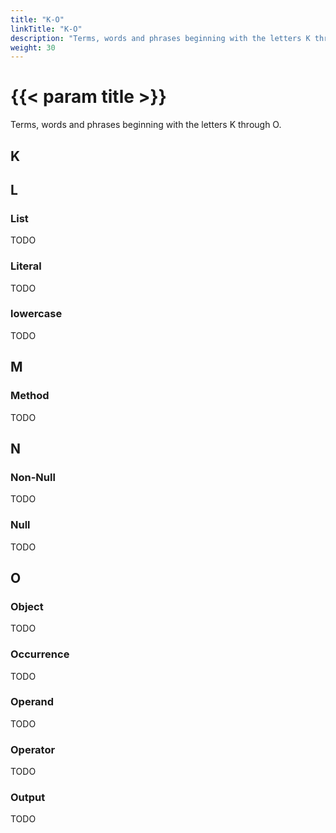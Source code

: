 ```yaml
---
title: "K-O"
linkTitle: "K-O"
description: "Terms, words and phrases beginning with the letters K through O."
weight: 30
---
```


# {{< param title >}}

Terms, words and phrases beginning with the letters K through O.

## K

## L

### List

TODO

### Literal

TODO

### lowercase

TODO

## M

### Method

TODO

## N

### Non-Null

TODO

### Null

TODO

## O

### Object

TODO

### Occurrence

TODO

### Operand

TODO

### Operator

TODO

### Output

TODO